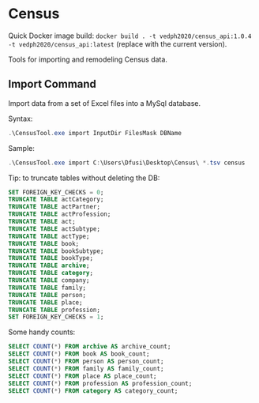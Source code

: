 # Census

Quick Docker image build: `docker build . -t vedph2020/census_api:1.0.4 -t vedph2020/census_api:latest` (replace with the current version).

Tools for importing and remodeling Census data.

## Import Command

Import data from a set of Excel files into a MySql database.

Syntax:

```ps1
.\CensusTool.exe import InputDir FilesMask DBName
```

Sample:

```ps1
.\CensusTool.exe import C:\Users\Dfusi\Desktop\Census\ *.tsv census
```

Tip: to truncate tables without deleting the DB:

```sql
SET FOREIGN_KEY_CHECKS = 0;
TRUNCATE TABLE actCategory;
TRUNCATE TABLE actPartner;
TRUNCATE TABLE actProfession;
TRUNCATE TABLE act;
TRUNCATE TABLE actSubtype;
TRUNCATE TABLE actType;
TRUNCATE TABLE book;
TRUNCATE TABLE bookSubtype;
TRUNCATE TABLE bookType;
TRUNCATE TABLE archive;
TRUNCATE TABLE category;
TRUNCATE TABLE company;
TRUNCATE TABLE family;
TRUNCATE TABLE person;
TRUNCATE TABLE place;
TRUNCATE TABLE profession;
SET FOREIGN_KEY_CHECKS = 1;
```

Some handy counts:

```sql
SELECT COUNT(*) FROM archive AS archive_count;
SELECT COUNT(*) FROM book AS book_count;
SELECT COUNT(*) FROM person AS person_count;
SELECT COUNT(*) FROM family AS family_count;
SELECT COUNT(*) FROM place AS place_count;
SELECT COUNT(*) FROM profession AS profession_count;
SELECT COUNT(*) FROM category AS category_count;
```

